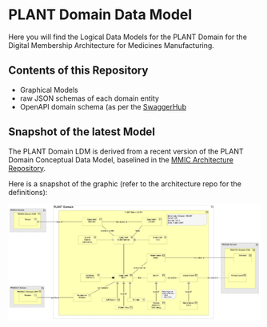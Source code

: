 # PLANT Domain Data Model

Here you will find the Logical Data Models for the PLANT Domain for the Digital Membership Architecture for Medicines Manufacturing.

## Contents of this Repository

 - Graphical Models
 - raw JSON schemas of each domain entity
 - OpenAPI domain schema (as per the [SwaggerHub](https://support.smartbear.com/swaggerhub/docs/en/domains.html)


## Snapshot of the latest Model

The PLANT Domain LDM is derived from a recent version of the PLANT Domain Conceptual Data Model, baselined in the [MMIC Architecture Repository](https://github.com/mmic-collaboration/mmic-architecture-repository).

Here is a snapshot of the graphic (refer to the architecture repo for the definitions):

![PROCESS CDM](images/PlantDomainCDM.jpg)